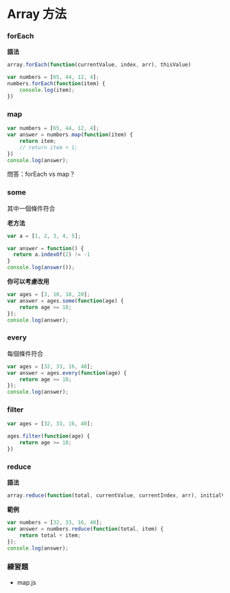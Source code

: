 # Array 方法

### forEach

**語法**

```js
array.forEach(function(currentValue, index, arr), thisValue)
```

```js
var numbers = [65, 44, 12, 4];
numbers.forEach(function(item) {
    console.log(item);
})
```
<!-- 沒有回傳值 -->

### map

```js
var numbers = [65, 44, 12, 4];
var answer = numbers.map(function(item) {
    return item;
    // return item + 1;
})
console.log(answer);
```

問答：forEach vs map？

### some

其中一個條件符合

**老方法**

```js
var a = [1, 2, 3, 4, 5];

var answer = function() {
  return a.indexOf(2) != -1
}
console.log(answer());
```
<!-- true -->

**你可以考慮改用**

```js
var ages = [3, 10, 18, 20];
var answer = ages.some(function(age) {
    return age >= 18;
});
console.log(answer);
```
<!-- true -->

### every

每個條件符合

```js
var ages = [32, 33, 16, 40];
var answer = ages.every(function(age) {
    return age >= 18;
});
console.log(answer);
```
<!-- false -->

### filter

```js
var ages = [32, 33, 16, 40];

ages.filter(function(age) {
    return age >= 18;
})
```
<!-- [32,33,40] -->

### reduce

**語法**

```js
array.reduce(function(total, currentValue, currentIndex, arr), initialValue)
```

**範例**

```js
var numbers = [32, 33, 16, 40];
var answer = numbers.reduce(function(total, item) {
    return total + item;
});
console.log(answer);
```

### 練習題

* map.js
